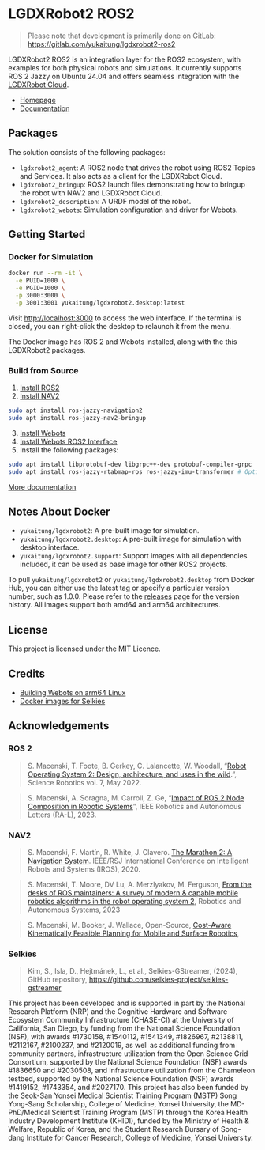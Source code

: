 # LGDXRobot2 ROS2

> Please note that development is primarily done on GitLab: https://gitlab.com/yukaitung/lgdxrobot2-ros2

LGDXRobot2 ROS2 is an integration layer for the ROS2 ecosystem, with examples for both physical robots and simulations. It currently supports ROS 2 Jazzy on Ubuntu 24.04 and offers seamless integration with the [LGDXRobot Cloud](https://gitlab.com/yukaitung/lgdxrobot2-cloud).

- [Homepage](https://lgdxrobot.bristolgram.uk/lgdxrobot2/)
- [Documentation](https://docs.lgdxrobot.bristolgram.uk/lgdxrobot2/ros2/)

## Packages

The solution consists of the following packages:

- `lgdxrobot2_agent`: A ROS2 node that drives the robot using ROS2 Topics and Services. It also acts as a client for the LGDXRobot Cloud.
- `lgdxrobot2_bringup`: ROS2 launch files demonstrating how to bringup the robot with NAV2 and LGDXRobot Cloud.
- `lgdxrobot2_description`: A URDF model of the robot.
- `lgdxrobot2_webots`: Simulation configuration and driver for Webots.

## Getting Started

### Docker for Simulation

```bash
docker run --rm -it \
  -e PUID=1000 \
  -e PGID=1000 \
  -p 3000:3000 \
  -p 3001:3001 yukaitung/lgdxrobot2.desktop:latest
```

Visit [http://localhost:3000](http://localhost:3000) to access the web interface. If the terminal is closed, you can right-click the desktop to relaunch it from the menu.

The Docker image has ROS 2 and Webots installed, along with the this LGDXRobot2 packages.

### Build from Source

1. [Install ROS2](https://docs.ros.org/en/jazzy/Installation.html)
2. [Install NAV2](https://docs.nav2.org/getting_started/index.html)

```bash
sudo apt install ros-jazzy-navigation2
sudo apt install ros-jazzy-nav2-bringup
```

3. [Install Webots](https://cyberbotics.com/doc/guide/installation-procedure)
4. [Install Webots ROS2 Interface](https://github.com/cyberbotics/webots_ros2/wiki/Getting-Started)
5. Install the following packages:

```bash
sudo apt install libprotobuf-dev libgrpc++-dev protobuf-compiler-grpc 
sudo apt install ros-jazzy-rtabmap-ros ros-jazzy-imu-transformer # Optional for physical robot
```

[More documentation](https://docs.lgdxrobot.bristolgram.uk/lgdxrobot2/)

## Notes About Docker

- `yukaitung/lgdxrobot2`: A pre-built image for simulation.
- `yukaitung/lgdxrobot2.desktop`: A pre-built image for simulation with desktop interface.
- `yukaitung/lgdxrobot2.support`: Support images with all dependencies included, it can be used as base image for other ROS2 projects.

To pull `yukaitung/lgdxrobot2` or `yukaitung/lgdxrobot2.desktop` from Docker Hub, you can either use the latest tag or specify a particular version number, such as 1.0.0. Please refer to the [releases](https://gitlab.com/yukaitung/lgdxrobot2-ros2/-/releases) page for the version history. All images support both amd64 and arm64 architectures.

## License

This project is licensed under the MIT Licence.

## Credits

* [Building Webots on arm64 Linux](https://github.com/up200707458/webots)
* [Docker images for Selkies](https://github.com/linuxserver/docker-baseimage-selkies/)

## Acknowledgements

### ROS 2

> S. Macenski, T. Foote, B. Gerkey, C. Lalancette, W. Woodall, “[Robot Operating System 2: Design, architecture, and uses in the wild](https://www.science.org/doi/10.1126/scirobotics.abm6074).”, Science Robotics vol. 7, May 2022.

> S. Macenski, A. Soragna, M. Carroll, Z. Ge, “[Impact of ROS 2 Node Composition in Robotic Systems](https://arxiv.org/abs/2305.09933)”, IEEE Robotics and Autonomous Letters (RA-L), 2023.

### NAV2

> S. Macenski, F. Martín, R. White, J. Clavero. [The Marathon 2: A Navigation System](https://arxiv.org/abs/2003.00368). IEEE/RSJ International Conference on Intelligent Robots and Systems (IROS), 2020.

> S. Macenski, T. Moore, DV Lu, A. Merzlyakov, M. Ferguson, [From the desks of ROS maintainers: A survey of modern & capable mobile robotics algorithms in the robot operating system 2](https://arxiv.org/pdf/2307.15236), Robotics and Autonomous Systems, 2023

> S. Macenski, M. Booker, J. Wallace, Open-Source, [Cost-Aware Kinematically Feasible Planning for Mobile and Surface Robotics](https://arxiv.org/abs/2401.13078),

### Selkies

> Kim, S., Isla, D., Hejtmánek, L., et al., Selkies-GStreamer, (2024), GitHub repository, https://github.com/selkies-project/selkies-gstreamer

This project has been developed and is supported in part by the National Research Platform (NRP) and the Cognitive Hardware and Software Ecosystem Community Infrastructure (CHASE-CI) at the University of California, San Diego, by funding from the National Science Foundation (NSF), with awards #1730158, #1540112, #1541349, #1826967, #2138811, #2112167, #2100237, and #2120019, as well as additional funding from community partners, infrastructure utilization from the Open Science Grid Consortium, supported by the National Science Foundation (NSF) awards #1836650 and #2030508, and infrastructure utilization from the Chameleon testbed, supported by the National Science Foundation (NSF) awards #1419152, #1743354, and #2027170. This project has also been funded by the Seok-San Yonsei Medical Scientist Training Program (MSTP) Song Yong-Sang Scholarship, College of Medicine, Yonsei University, the MD-PhD/Medical Scientist Training Program (MSTP) through the Korea Health Industry Development Institute (KHIDI), funded by the Ministry of Health & Welfare, Republic of Korea, and the Student Research Bursary of Song-dang Institute for Cancer Research, College of Medicine, Yonsei University.